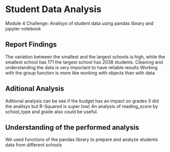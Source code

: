 # Student Data Analysis
  Module 4 Challenge: Analisys of student data using pandas library and jupyter notebook
## Report Findings
  The variation between the smallest and the largest schools is high, while the smallest school has 171 the largest school has 2038 students.
  Cleaning and understanding the data is very important to have reliable results
  Working with the group function is more like working with objects than with data
## Aditional Analysis
  Aditional analysis can be see if the budget has an impact on grades (I did the analisys but R-Squared is super low)
  An analysis of reading_score by school_type and grade also could be useful.
## Understanding of the performed analysis
  We used functions of the pandas library to prepare and analyze students data from different schools
